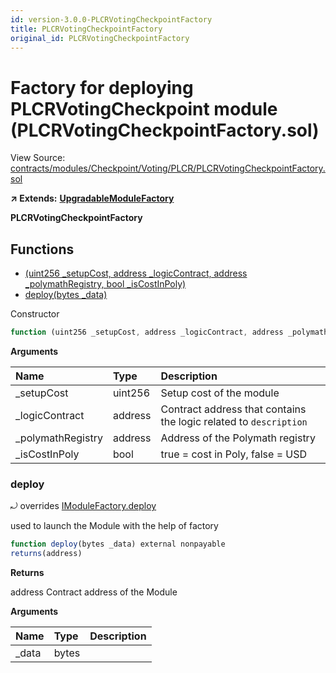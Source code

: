```yaml
---
id: version-3.0.0-PLCRVotingCheckpointFactory
title: PLCRVotingCheckpointFactory
original_id: PLCRVotingCheckpointFactory
---
```


# Factory for deploying PLCRVotingCheckpoint module \(PLCRVotingCheckpointFactory.sol\)

View Source: [contracts/modules/Checkpoint/Voting/PLCR/PLCRVotingCheckpointFactory.sol](https://github.com/PolymathNetwork/polymath-core/tree/096ba240a927c98e1f1a182d2efee7c4c4c1dfc5/contracts/modules/Checkpoint/Voting/PLCR/PLCRVotingCheckpointFactory.sol)

**↗ Extends:** [**UpgradableModuleFactory**](https://github.com/PolymathNetwork/polymath-core/tree/096ba240a927c98e1f1a182d2efee7c4c4c1dfc5/docs/api/UpgradableModuleFactory.md)

**PLCRVotingCheckpointFactory**

## Functions

* [\(uint256 \_setupCost, address \_logicContract, address \_polymathRegistry, bool \_isCostInPoly\)](plcrvotingcheckpointfactory.md)
* [deploy\(bytes \_data\)](plcrvotingcheckpointfactory.md#deploy)

Constructor

```javascript
function (uint256 _setupCost, address _logicContract, address _polymathRegistry, bool _isCostInPoly) public nonpayable UpgradableModuleFactory
```

**Arguments**

| Name | Type | Description |
| :--- | :--- | :--- |
| \_setupCost | uint256 | Setup cost of the module |
| \_logicContract | address | Contract address that contains the logic related to `description` |
| \_polymathRegistry | address | Address of the Polymath registry |
| \_isCostInPoly | bool | true = cost in Poly, false = USD |

### deploy

⤾ overrides [IModuleFactory.deploy](https://github.com/PolymathNetwork/polymath-core/tree/096ba240a927c98e1f1a182d2efee7c4c4c1dfc5/docs/api/IModuleFactory.md#deploy)

used to launch the Module with the help of factory

```javascript
function deploy(bytes _data) external nonpayable
returns(address)
```

**Returns**

address Contract address of the Module

**Arguments**

| Name | Type | Description |
| :--- | :--- | :--- |
| \_data | bytes |  |

